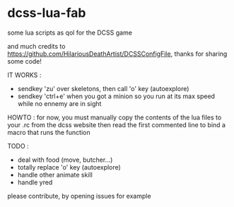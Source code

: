 # dcss-lua-fab
some lua scripts as qol for the DCSS game

and much credits to https://github.com/HilariousDeathArtist/DCSSConfigFile, thanks for sharing some code!

IT WORKS :
* sendkey 'zu' over skeletons, then call 'o' key (autoexplore)
* sendkey 'ctrl+e' when you got a minion so you run at its max speed while no ennemy are in sight


HOWTO : 
for now, you must manually copy the contents of the lua files to your .rc from the dcss website
then read the first commented line to bind a macro that runs the function


TODO :
* deal with food (move, butcher...)
* totally replace 'o' key (autoexplore)
* handle other animate skill
* handle yred


please contribute, by opening issues for example